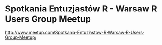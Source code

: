 # Spotkania Entuzjastów R - Warsaw R Users Group Meetup

http://www.meetup.com/Spotkania-Entuzjastow-R-Warsaw-R-Users-Group-Meetup/
